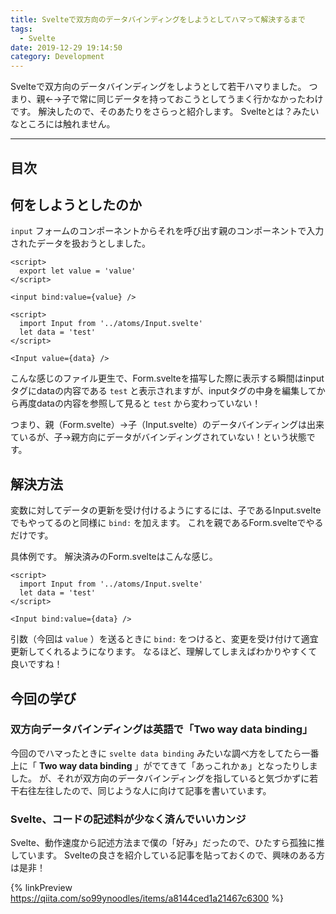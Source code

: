 ```yaml
---
title: Svelteで双方向のデータバインディングをしようとしてハマって解決するまで
tags:
  - Svelte
date: 2019-12-29 19:14:50
category: Development
---
```


Svelteで双方向のデータバインディングをしようとして若干ハマりました。
つまり、親←→子で常に同じデータを持っておこうとしてうまく行かなかったわけです。
解決したので、そのあたりをさらっと紹介します。
Svelteとは？みたいなところには触れません。

<!-- more -->

---

## 目次

<!-- toc -->

## 何をしようとしたのか

`input` フォームのコンポーネントからそれを呼び出す親のコンポーネントで入力されたデータを扱おうとしました。

``` Input.svelte
<script>
  export let value = 'value'
</script>

<input bind:value={value} />
```

``` Form.svelte
<script>
  import Input from '../atoms/Input.svelte'
  let data = 'test'
</script>

<Input value={data} />
```

こんな感じのファイル更生で、Form.svelteを描写した際に表示する瞬間はinputタグにdataの内容である `test` と表示されますが、inputタグの中身を編集してから再度dataの内容を参照して見ると `test` から変わっていない！

つまり、親（Form.svelte）→子（Input.svelte）のデータバインディングは出来ているが、子→親方向にデータがバインディングされていない！という状態です。

## 解決方法

変数に対してデータの更新を受け付けるようにするには、子であるInput.svelteでもやってるのと同様に `bind:` を加えます。
これを親であるForm.svelteでやるだけです。

具体例です。
解決済みのForm.svelteはこんな感じ。

``` Form.svelte
<script>
  import Input from '../atoms/Input.svelte'
  let data = 'test'
</script>

<Input bind:value={data} />
```

引数（今回は `value` ）を送るときに `bind:` をつけると、変更を受け付けて適宜更新してくれるようになります。
なるほど、理解してしまえばわかりやすくて良いですね！

## 今回の学び

### 双方向データバインディングは英語で「Two way data binding」

今回のでハマったときに `svelte data binding` みたいな調べ方をしてたら一番上に「 **Two way data binding** 」がでてきて「あっこれかぁ」となったりしました。
が、それが双方向のデータバインディングを指していると気づかずに若干右往左往したので、同じような人に向けて記事を書いています。

### Svelte、コードの記述料が少なく済んでいいカンジ

Svelte、動作速度から記述方法まで僕の「好み」だったので、ひたすら孤独に推しています。
Svelteの良さを紹介している記事を貼っておくので、興味のある方は是非！

{% linkPreview https://qiita.com/so99ynoodles/items/a8144ced1a21467c6300 %}
